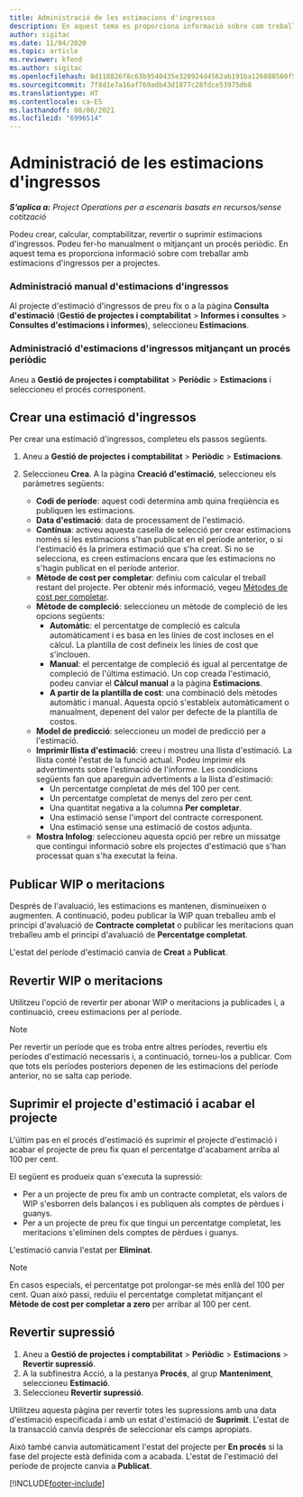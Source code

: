 ```yaml
---
title: Administració de les estimacions d'ingressos
description: En aquest tema es proporciona informació sobre com treballar amb estimacions d'ingressos per a projectes.
author: sigitac
ms.date: 11/04/2020
ms.topic: article
ms.reviewer: kfend
ms.author: sigitac
ms.openlocfilehash: 8d118826f8c63b9540435e320924d4562ab191ba126088560f5def1c1ff0b908
ms.sourcegitcommit: 7f8d1e7a16af769adb43d1877c28fdce53975db8
ms.translationtype: HT
ms.contentlocale: ca-ES
ms.lasthandoff: 08/06/2021
ms.locfileid: "6996514"
---
```

# <a name="manage-revenue-estimates"></a>Administració de les estimacions d'ingressos

_**S'aplica a:** Project Operations per a escenaris basats en recursos/sense cotització_

Podeu crear, calcular, comptabilitzar, revertir o suprimir estimacions d'ingressos. Podeu fer-ho manualment o mitjançant un procés periòdic. En aquest tema es proporciona informació sobre com treballar amb estimacions d'ingressos per a projectes.

### <a name="manage-revenue-estimates-manually"></a>Administració manual d'estimacions d'ingressos

Al projecte d'estimació d'ingressos de preu fix o a la pàgina **Consulta d'estimació** (**Gestió de projectes i comptabilitat** > **Informes i consultes** > **Consultes d'estimacions i informes**), seleccioneu **Estimacions**.

### <a name="manage-revenue-estimates-using-a-periodic-process"></a>Administració d'estimacions d'ingressos mitjançant un procés periòdic

Aneu a **Gestió de projectes i comptabilitat** > **Periòdic** > **Estimacions** i seleccioneu el procés corresponent.

## <a name="create-a-revenue-estimate"></a>Crear una estimació d'ingressos

Per crear una estimació d'ingressos, completeu els passos següents. 

1. Aneu a **Gestió de projectes i comptabilitat** > **Periòdic** > **Estimacions**.
2. Seleccioneu **Crea**. A la pàgina **Creació d'estimació**, seleccioneu els paràmetres següents:

   - **Codi de període**: aquest codi determina amb quina freqüència es publiquen les estimacions.
   - **Data d'estimació**: data de processament de l'estimació.
   - **Contínua**: activeu aquesta casella de selecció per crear estimacions només si les estimacions s'han publicat en el període anterior, o si l'estimació és la primera estimació que s'ha creat. Si no se selecciona, es creen estimacions encara que les estimacions no s'hagin publicat en el període anterior.
   - **Mètode de cost per completar**: definiu com calcular el treball restant del projecte. Per obtenir més informació, vegeu [Mètodes de cost per completar](cost-complete-methods.md).
   - **Mètode de compleció**: seleccioneu un mètode de compleció de les opcions següents:
     - **Automàtic**: el percentatge de compleció es calcula automàticament i es basa en les línies de cost incloses en el càlcul. La plantilla de cost defineix les línies de cost que s'inclouen.
     - **Manual**: el percentatge de compleció és igual al percentatge de compleció de l'última estimació. Un cop creada l'estimació, podeu canviar el **Càlcul manual** a la pàgina **Estimacions**.
     - **A partir de la plantilla de cost**: una combinació dels mètodes automàtic i manual. Aquesta opció s'estableix automàticament o manualment, depenent del valor per defecte de la plantilla de costos.
   - **Model de predicció**: seleccioneu un model de predicció per a l'estimació.
   - **Imprimir llista d'estimació**: creeu i mostreu una llista d'estimació. La llista conté l'estat de la funció actual. Podeu imprimir els advertiments sobre l'estimació de l'informe. Les condicions següents fan que apareguin advertiments a la llista d'estimació:
     - Un percentatge completat de més del 100 per cent.
     - Un percentatge completat de menys del zero per cent.
     - Una quantitat negativa a la columna **Per completar**.
     - Una estimació sense l'import del contracte corresponent.
     - Una estimació sense una estimació de costos adjunta.
   - **Mostra Infolog**: seleccioneu aquesta opció per rebre un missatge que contingui informació sobre els projectes d'estimació que s'han processat quan s'ha executat la feina.


## <a name="post-wip-or-accruals"></a>Publicar WIP o meritacions

Després de l'avaluació, les estimacions es mantenen, disminueixen o augmenten. A continuació, podeu publicar la WIP quan treballeu amb el principi d'avaluació de **Contracte completat** o publicar les meritacions quan treballeu amb el principi d'avaluació de **Percentatge completat**.
  
L'estat del període d'estimació canvia de **Creat** a **Publicat**.

## <a name="reverse-wip-or-accruals"></a>Revertir WIP o meritacions

Utilitzeu l'opció de revertir per abonar WIP o meritacions ja publicades i, a continuació, creeu estimacions per al període.

> [!NOTE]
> Per revertir un període que es troba entre altres períodes, revertiu els períodes d'estimació necessaris i, a continuació, torneu-los a publicar. Com que tots els períodes posteriors depenen de les estimacions del període anterior, no se salta cap període.

## <a name="eliminate-the-estimate-project-and-finish-the-project"></a>Suprimir el projecte d'estimació i acabar el projecte

L'últim pas en el procés d'estimació és suprimir el projecte d'estimació i acabar el projecte de preu fix quan el percentatge d'acabament arriba al 100 per cent.

El següent es produeix quan s'executa la supressió:

- Per a un projecte de preu fix amb un contracte completat, els valors de WIP s'esborren dels balanços i es publiquen als comptes de pèrdues i guanys.
- Per a un projecte de preu fix que tingui un percentatge completat, les meritacions s'eliminen dels comptes de pèrdues i guanys.

L'estimació canvia l'estat per **Eliminat**.

> [!NOTE]
> En casos especials, el percentatge pot prolongar-se més enllà del 100 per cent. Quan això passi, reduïu el percentatge completat mitjançant el **Mètode de cost per completar a zero** per arribar al 100 per cent.

## <a name="reverse-elimination"></a>Revertir supressió

1. Aneu a **Gestió de projectes i comptabilitat** > **Periòdic** > **Estimacions** > **Revertir supressió**. 
2. A la subfinestra Acció, a la pestanya **Procés**, al grup **Manteniment**, seleccioneu **Estimació**. 
3. Seleccioneu **Revertir supressió**.

Utilitzeu aquesta pàgina per revertir totes les supressions amb una data d'estimació especificada i amb un estat d'estimació de **Suprimit**. L'estat de la transacció canvia després de seleccionar els camps apropiats.

Això també canvia automàticament l'estat del projecte per **En procés** si la fase del projecte està definida com a acabada. L'estat de l'estimació del període de projecte canvia a **Publicat**.


[!INCLUDE[footer-include](../includes/footer-banner.md)]